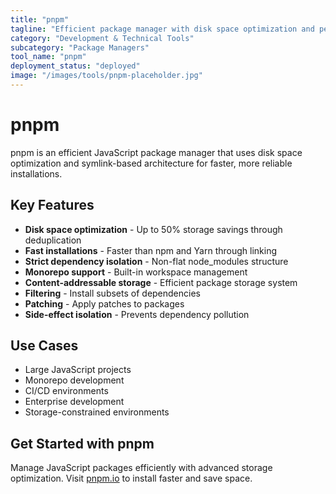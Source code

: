 ```yaml
---
title: "pnpm"
tagline: "Efficient package manager with disk space optimization and performance"
category: "Development & Technical Tools"
subcategory: "Package Managers"
tool_name: "pnpm"
deployment_status: "deployed"
image: "/images/tools/pnpm-placeholder.jpg"
---
```


# pnpm

pnpm is an efficient JavaScript package manager that uses disk space optimization and symlink-based architecture for faster, more reliable installations.

## Key Features

- **Disk space optimization** - Up to 50% storage savings through deduplication
- **Fast installations** - Faster than npm and Yarn through linking
- **Strict dependency isolation** - Non-flat node_modules structure
- **Monorepo support** - Built-in workspace management
- **Content-addressable storage** - Efficient package storage system
- **Filtering** - Install subsets of dependencies
- **Patching** - Apply patches to packages
- **Side-effect isolation** - Prevents dependency pollution

## Use Cases

- Large JavaScript projects
- Monorepo development
- CI/CD environments
- Enterprise development
- Storage-constrained environments

## Get Started with pnpm

Manage JavaScript packages efficiently with advanced storage optimization. Visit [pnpm.io](https://pnpm.io) to install faster and save space.